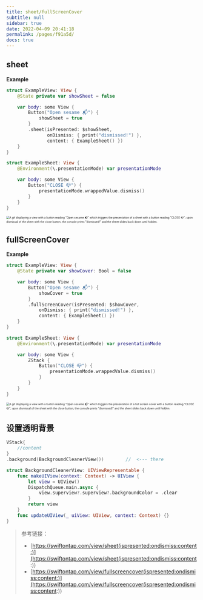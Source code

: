 ```yaml
---
title: sheet/fullScreenCover
subtitle: null
sidebar: true
date: 2022-04-09 20:41:18
permalink: /pages/f91a5d/
docs: true
---
```


## sheet

**Example**

```swift
struct ExampleView: View {
    @State private var showSheet = false

    var body: some View {
        Button("Open sesame 📬") {
            showSheet = true
        }
        .sheet(isPresented: $showSheet,
               onDismiss: { print("dismissed!") },
               content: { ExampleSheet() })
    }
}

struct ExampleSheet: View {
    @Environment(\.presentationMode) var presentationMode

    var body: some View {
        Button("CLOSE 📪") {
            presentationMode.wrappedValue.dismiss()
        }
    }
}
```

<img src="https://bananadocs-documentation-assets.s3-us-west-2.amazonaws.com/sheet-ip-od-c-ex.gif" alt="A gif displaying a view with a button reading &quot;Open sesame 📬&quot; which triggers the presentation of a sheet with a button reading &quot;CLOSE 📪&quot;; upon dismissal of the sheet with the close button, the console prints &quot;dismissed!&quot; and the sheet slides back down until hidden." style="zoom:50%;" />

## fullScreenCover

**Example**

```swift
struct ExampleView: View {
    @State private var showCover: Bool = false

    var body: some View {
        Button("Open sesame 📬") {
            showCover = true
        }
        .fullScreenCover(isPresented: $showCover,
            onDismiss: { print("dismissed!") },
            content: { ExampleSheet() })
    }
}

struct ExampleSheet: View {
    @Environment(\.presentationMode) var presentationMode

    var body: some View {
        ZStack {
            Button("CLOSE 📪") {
                presentationMode.wrappedValue.dismiss()
            }
        }
    }
}


```

<img src="https://bananadocs-documentation-assets.s3-us-west-2.amazonaws.com/full-screen-cover-ip-od-c-ex.gif" alt="A gif displaying a view with a button reading &quot;Open sesame 📬&quot; which triggers the presentation of a full screen cover with a button reading &quot;CLOSE 📪&quot;; upon dismissal of the sheet with the close button, the console prints &quot;dismissed!&quot; and the sheet slides back down until hidden." style="zoom: 50%;" />



## 设置透明背景

```swift
VStack{
  	//content
}
.background(BackgroundCleanerView())		//	<--- there

struct BackgroundCleanerView: UIViewRepresentable {
    func makeUIView(context: Context) -> UIView {
        let view = UIView()
        DispatchQueue.main.async {
            view.superview?.superview?.backgroundColor = .clear
        }
        return view
    }
    func updateUIView(_ uiView: UIView, context: Context) {}
}
```

> 参考链接：
>
> - [https://swiftontap.com/view/sheet(ispresented:ondismiss:content:)](https://swiftontap.com/view/sheet(ispresented:ondismiss:content:))
> - [https://swiftontap.com/view/fullscreencover(ispresented:ondismiss:content:)](https://swiftontap.com/view/fullscreencover(ispresented:ondismiss:content:))

